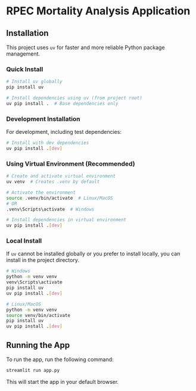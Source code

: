 # RPEC Mortality Analysis Application

## Installation

This project uses `uv` for faster and more reliable Python package management.

### Quick Install

```bash
# Install uv globally
pip install uv

# Install dependencies using uv (from project root)
uv pip install .  # Base dependencies only
```

### Development Installation

For development, including test dependencies:

```bash
# Install with dev dependencies
uv pip install .[dev]
```

### Using Virtual Environment (Recommended)

```bash
# Create and activate virtual environment
uv venv  # Creates .venv by default

# Activate the environment
source .venv/bin/activate  # Linux/MacOS
# OR
.venv\Scripts\activate  # Windows

# Install dependencies in virtual environment
uv pip install .[dev]
```

### Local Install

If `uv` cannot be installed globally or you prefer to install locally, you can install in the project directory.

```bash
# Windows
python -m venv venv
venv\Scripts\activate
pip install uv
uv pip install .[dev]
```

```bash
# Linux/MacOS
python -m venv venv
source venv/bin/activate
pip install uv
uv pip install .[dev]
```

## Running the App

To run the app, run the following command:

```bash
streamlit run app.py
```

This will start the app in your default browser.

